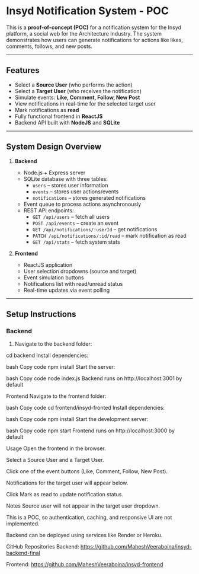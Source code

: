 # Insyd Notification System - POC

This is a **proof-of-concept (POC)** for a notification system for the Insyd platform, a social web for the Architecture Industry. The system demonstrates how users can generate notifications for actions like likes, comments, follows, and new posts.

---

## Features

- Select a **Source User** (who performs the action)
- Select a **Target User** (who receives the notification)
- Simulate events: **Like, Comment, Follow, New Post**
- View notifications in real-time for the selected target user
- Mark notifications as **read**
- Fully functional frontend in **ReactJS**
- Backend API built with **NodeJS** and **SQLite**

---

## System Design Overview

1. **Backend**
   - Node.js + Express server
   - SQLite database with three tables:
     - `users` – stores user information
     - `events` – stores user actions/events
     - `notifications` – stores generated notifications
   - Event queue to process actions asynchronously
   - REST API endpoints:
     - `GET /api/users` – fetch all users
     - `POST /api/events` – create an event
     - `GET /api/notifications/:userId` – get notifications
     - `PATCH /api/notifications/:id/read` – mark notification as read
     - `GET /api/stats` – fetch system stats

2. **Frontend**
   - ReactJS application
   - User selection dropdowns (source and target)
   - Event simulation buttons
   - Notifications list with read/unread status
   - Real-time updates via event polling

---

## Setup Instructions

### Backend
1. Navigate to the backend folder:

cd backend
Install dependencies:

bash
Copy code
npm install
Start the server:

bash
Copy code
node index.js
Backend runs on http://localhost:3001 by default

Frontend
Navigate to the frontend folder:

bash
Copy code
cd frontend/insyd-fronted
Install dependencies:

bash
Copy code
npm install
Start the development server:

bash
Copy code
npm start
Frontend runs on http://localhost:3000 by default

Usage
Open the frontend in the browser.

Select a Source User and a Target User.

Click one of the event buttons (Like, Comment, Follow, New Post).

Notifications for the target user will appear below.

Click Mark as read to update notification status.

Notes
Source user will not appear in the target user dropdown.

This is a POC, so authentication, caching, and responsive UI are not implemented.

Backend can be deployed using services like Render or Heroku.

GitHub Repositories
Backend: https://github.com/MaheshVeeraboina/insyd-backend-final

Frontend: https://github.com/MaheshVeeraboina/insyd-frontend


